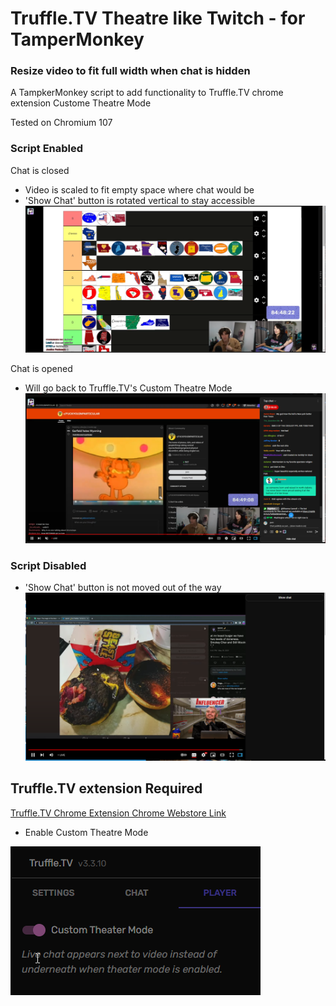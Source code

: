 # Truffle.TV Theatre like Twitch - for TamperMonkey 
### Resize video to fit full width when chat is hidden
A TampkerMonkey script to add functionality to Truffle.TV chrome extension Custome Theatre Mode

Tested on Chromium 107


### Script Enabled
Chat is closed 
- Video is scaled to fit empty space where chat would be
- 'Show Chat' button is rotated vertical to stay accessible
![Script Enabled](https://github.com/jeremyriveradev/Truffle.TV-Theatre-like-Twitch/blob/2ae8147638801e96df6b6eae41897c007010322b/imgs/TheatreHiddenChat.png)

Chat is opened
- Will go back to Truffle.TV's Custom Theatre Mode
![Script Enabled](https://github.com/jeremyriveradev/Truffle.TV-Theatre-like-Twitch/blob/2ae8147638801e96df6b6eae41897c007010322b/imgs/YTChatOpen.png)

### Script Disabled
- 'Show Chat' button is not moved out of the way
![Script Disabled](https://github.com/jeremyriveradev/Truffle.TV-Theatre-like-Twitch/blob/2ae8147638801e96df6b6eae41897c007010322b/imgs/BeforeTheatreHiddenChat.png)

## Truffle.TV extension Required
[Truffle.TV Chrome Extension Chrome Webstore Link](https://chrome.google.com/webstore/detail/truffletv-formerly-known/bkkjeefjfjcfdfifddmkdmcpmaakmelp)
- Enable Custom Theatre Mode

![Truffle.TV Enable Custom Theatre Mode](https://github.com/jeremyriveradev/Truffle.TV-Theatre-like-Twitch/blob/2ae8147638801e96df6b6eae41897c007010322b/imgs/TruffleTVCustomTheatreModeEnabled.png)
